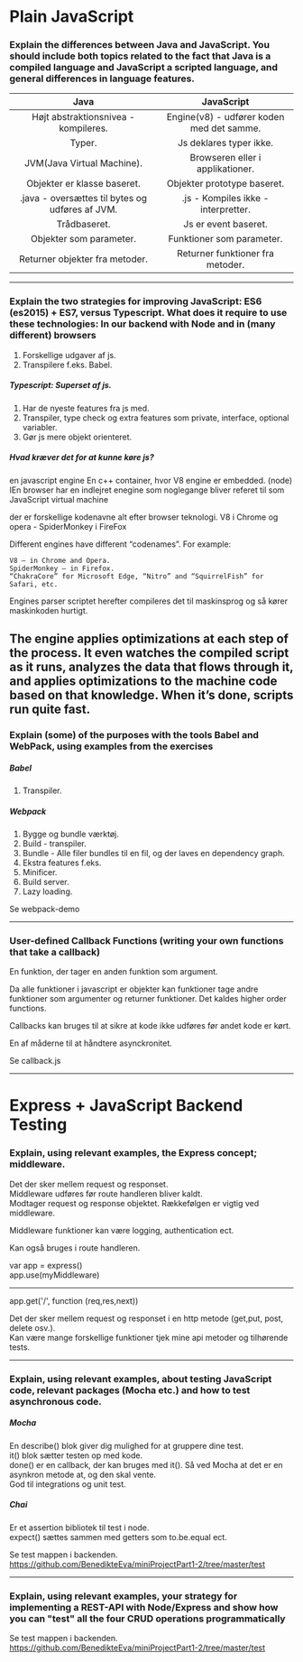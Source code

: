 # Plain JavaScript
### Explain the differences between Java and JavaScript. You should include both topics related to the fact that Java is a compiled language and JavaScript a scripted language, and general differences in language features.
| Java | JavaScript |
| :-------------: |:-------------:|
| Højt abstraktionsnivea - kompileres. | Engine(v8) - udfører koden med det samme. |
Typer.  | Js deklares typer ikke.
JVM(Java Virtual Machine).  | Browseren eller i applikationer.
Objekter er klasse baseret.  | Objekter prototype baseret. 
.java - oversættes til bytes og udføres af JVM.  | .js - Kompiles ikke - interpretter.
Trådbaseret.  |  Js er event baseret. 
Objekter som parameter.  | Funktioner som parameter. 
Returner objekter fra metoder.  | Returner funktioner fra metoder.

---

### Explain the two strategies for improving JavaScript: ES6 (es2015) + ES7, versus Typescript. What does it require to use these technologies: In our backend with Node and in (many different) browsers
1. Forskellige udgaver af js.  
2. Transpilere f.eks. Babel.  

##### Typescript: Superset af js. 
1. Har de nyeste features fra js med. 
2. Transpiler, type check og extra features som private, interface, optional variabler.  
3. Gør js mere objekt orienteret.  

##### Hvad kræver det for at kunne køre js?

en javascript engine
En c++ container, hvor V8 engine er embedded. (node)
IEn browser har en indlejret enegine som noglegange bliver referet til som  JavaScript virtual machine 

der er forskellige kodenavne alt efter browser teknologi. V8 i Chrome og opera - SpiderMonkey i FireFox

Different engines have different “codenames”. For example:

    V8 – in Chrome and Opera.
    SpiderMonkey – in Firefox.
    “ChakraCore” for Microsoft Edge, “Nitro” and “SquirrelFish” for Safari, etc.
  Engines parser scriptet herefter compileres det til maskinsprog og så kører maskinkoden hurtigt. 

The engine applies optimizations at each step of the process. It even watches the compiled script as it runs, analyzes the data that flows through it, and applies optimizations to the machine code based on that knowledge. When it’s done, scripts run quite fast.
---

### Explain (some) of the purposes with the tools Babel and WebPack, using  examples from the exercises
##### Babel
1. Transpiler.  

##### Webpack
1. Bygge og bundle værktøj. 
2. Build - transpiler.
3. Bundle - Alle filer bundles til en fil, og der laves en dependency graph.
4. Ekstra features f.eks.
5. Minificer.
6. Build server.
7. Lazy loading.

Se webpack-demo  

---

### User-defined Callback Functions (writing your own functions that take a callback)
En funktion, der tager en anden funktion som argument.  

Da alle funktioner i javascript er objekter kan funktioner tage andre funktioner som argumenter og returner funktioner. Det kaldes higher order functions.  

Callbacks kan bruges til at sikre at kode ikke udføres før andet kode er kørt.  

En af måderne til at håndtere asynckronitet.  

Se callback.js  

---

# Express + JavaScript Backend Testing
### Explain, using relevant examples, the Express concept; middleware.
Det der sker mellem request og responset.  
Middleware udføres før route handleren bliver kaldt.  
Modtager request og response objektet.
Rækkefølgen er vigtig ved middleware.  

Middleware funktioner kan være logging, authentication ect.  

Kan også bruges i route handleren.  

var app = express()  
app.use(myMiddleware)  

* * *  

app.get('/', function (req,res,next))  

Det der sker mellem request og responset i en http metode (get,put, post, delete osv.).  
Kan være mange forskellige funktioner tjek mine api metoder og tilhørende tests.  

---

### Explain, using relevant examples, about testing JavaScript code, relevant packages (Mocha etc.) and how to test asynchronous code.
##### Mocha
En describe() blok giver dig mulighed for at gruppere dine test.  
it() blok sætter testen op med kode.  
done() er en callback, der kan bruges med it(). Så ved Mocha at det er en asynkron metode at, og den skal vente.  
God til integrations og unit test.  

##### Chai
Er et assertion bibliotek til test i node.  
expect() sættes sammen med getters som to.be.equal ect.  

Se test mappen i backenden. https://github.com/BenedikteEva/miniProjectPart1-2/tree/master/test  

---

### Explain, using relevant examples, your strategy for implementing a REST-API with Node/Express and show how you can "test" all the four CRUD operations programmatically 


Se test mappen i backenden. https://github.com/BenedikteEva/miniProjectPart1-2/tree/master/test  

